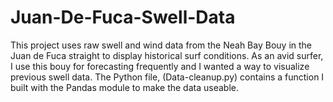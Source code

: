 # Juan-De-Fuca-Swell-Data

This project uses raw swell and wind data from the Neah Bay Bouy in the Juan de Fuca straight to display historical surf conditions. As an avid surfer, I use this bouy for forecasting frequently and I wanted a way to visualize previous swell data. 
The Python file, (Data-cleanup.py) contains a function I built with the Pandas module to make the data useable.

